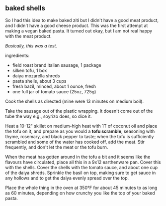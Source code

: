 baked shells
---
So I had this idea to make baked ziti but I didn't have a good meat product, and I didn't have a good cheese product. This was the first attempt at making a vegan baked pasta. It turned out okay, but I am not real happy with the meat product.

*Basically, this was a test.*

ingredients:
- field roast brand italian sausage, 1 package
- silken tofu, 1 box
- daiya mozarella shreds
- pasta shells, about 3 cups
- fresh bazil, minced, about 1 ounce, fresh
- one full jar of tomato sauce (25oz, 725g)

Cook the shells as directed (mine were 13 minutes on medium boil).

Take the sausage out of the plastic wrapping. It doesn't come out of the tube the way e.g., soyrizo does, so dice it.

Heat a 10-12" skillet on medium-high heat with 1T of coconut oil and place the tofu on it, and prepare as you would a **tofu scramble**, seasoning with thyme, rosemary, and black pepper to taste; when the tofu is sufficiently scrambled and some of the water has cooked off, add the meat. Stir frequently, and don't let the meat or the tofu burn.

When the meat has gotten around in the tofu a bit and it seems like the flavours have circulated, place all this in a 9x12 earthenware pan. Cover this with the shells. Cover the shells with the tomato sauce, and about one cup of the daiya shreds. Sprinkle the basil on top, making sure to get sauce in any hollows and to get the daiya evenly spread over the top.

Place the whole thing in the oven at 350°F for about 45 minutes to as long as 60 minutes, depending on how crunchy you like the top of your baked pasta.

